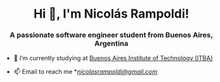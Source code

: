 <h1 align="center">Hi 👋, I'm Nicolás Rampoldi!</h1>
<h3 align="center">A passionate software engineer student from Buenos Aires, Argentina</h3>

- 🔭 I’m currently studying at [Buenos Aires Institute of Technology (ITBA)](https://www.itba.edu.ar/)

- 📫 Email to reach me **nicolasrampoldi@gmail.com*
